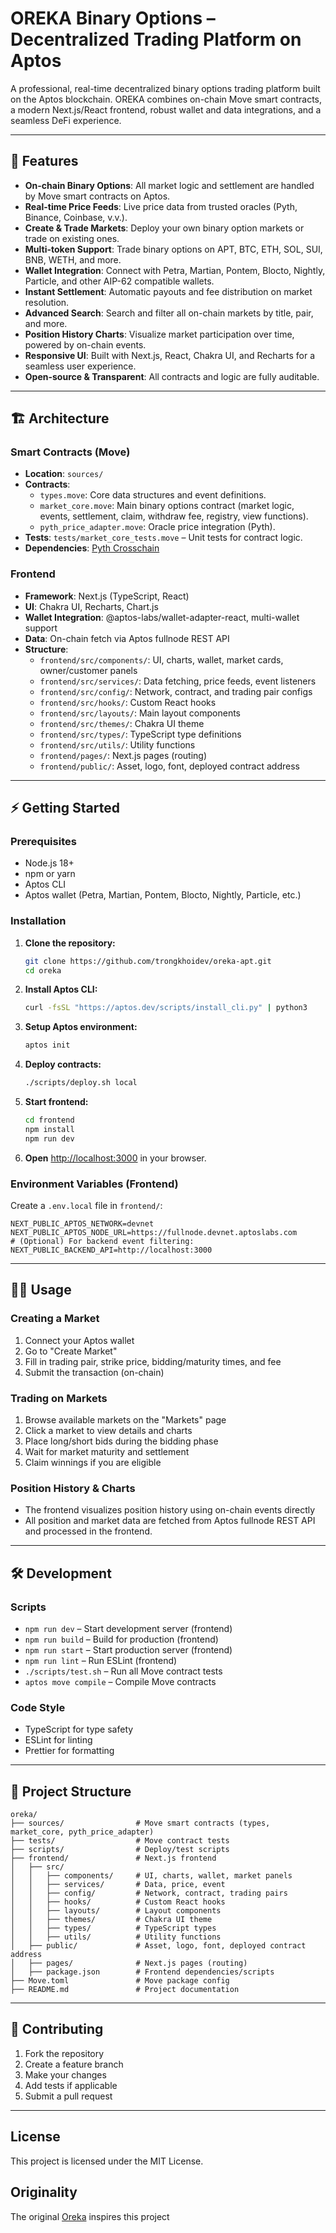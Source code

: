 # OREKA Binary Options – Decentralized Trading Platform on Aptos

A professional, real-time decentralized binary options trading platform built on the Aptos blockchain. OREKA combines on-chain Move smart contracts, a modern Next.js/React frontend, robust wallet and data integrations, and a seamless DeFi experience.

---

## 🚀 Features

- **On-chain Binary Options**: All market logic and settlement are handled by Move smart contracts on Aptos.
- **Real-time Price Feeds**: Live price data from trusted oracles (Pyth, Binance, Coinbase, v.v.).
- **Create & Trade Markets**: Deploy your own binary option markets or trade on existing ones.
- **Multi-token Support**: Trade binary options on APT, BTC, ETH, SOL, SUI, BNB, WETH, and more.
- **Wallet Integration**: Connect with Petra, Martian, Pontem, Blocto, Nightly, Particle, and other AIP-62 compatible wallets.
- **Instant Settlement**: Automatic payouts and fee distribution on market resolution.
- **Advanced Search**: Search and filter all on-chain markets by title, pair, and more.
- **Position History Charts**: Visualize market participation over time, powered by on-chain events.
- **Responsive UI**: Built with Next.js, React, Chakra UI, and Recharts for a seamless user experience.
- **Open-source & Transparent**: All contracts and logic are fully auditable.

---

## 🏗️ Architecture

### Smart Contracts (Move)
- **Location**: `sources/`
- **Contracts**:
  - `types.move`: Core data structures and event definitions.
  - `market_core.move`: Main binary options contract (market logic, events, settlement, claim, withdraw fee, registry, view functions).
  - `pyth_price_adapter.move`: Oracle price integration (Pyth).
- **Tests**: `tests/market_core_tests.move` – Unit tests for contract logic.
- **Dependencies**: [Pyth Crosschain](https://github.com/pyth-network/pyth-crosschain.git)

### Frontend
- **Framework**: Next.js (TypeScript, React)
- **UI**: Chakra UI, Recharts, Chart.js
- **Wallet Integration**: @aptos-labs/wallet-adapter-react, multi-wallet support
- **Data**: On-chain fetch via Aptos fullnode REST API
- **Structure**:
  - `frontend/src/components/`: UI, charts, wallet, market cards, owner/customer panels
  - `frontend/src/services/`: Data fetching, price feeds, event listeners
  - `frontend/src/config/`: Network, contract, and trading pair configs
  - `frontend/src/hooks/`: Custom React hooks
  - `frontend/src/layouts/`: Main layout components
  - `frontend/src/themes/`: Chakra UI theme
  - `frontend/src/types/`: TypeScript type definitions
  - `frontend/src/utils/`: Utility functions
  - `frontend/pages/`: Next.js pages (routing)
  - `frontend/public/`: Asset, logo, font, deployed contract address

---

## ⚡ Getting Started

### Prerequisites
- Node.js 18+
- npm or yarn
- Aptos CLI
- Aptos wallet (Petra, Martian, Pontem, Blocto, Nightly, Particle, etc.)

### Installation

1. **Clone the repository:**
   ```bash
   git clone https://github.com/trongkhoidev/oreka-apt.git
   cd oreka
   ```
2. **Install Aptos CLI:**
   ```bash
   curl -fsSL "https://aptos.dev/scripts/install_cli.py" | python3
   ```
3. **Setup Aptos environment:**
   ```bash
   aptos init
   ```
4. **Deploy contracts:**
   ```bash
   ./scripts/deploy.sh local
   ```
5. **Start frontend:**
   ```bash
   cd frontend
   npm install
   npm run dev
   ```
6. **Open** [http://localhost:3000](http://localhost:3000) in your browser.

### Environment Variables (Frontend)
Create a `.env.local` file in `frontend/`:
```env
NEXT_PUBLIC_APTOS_NETWORK=devnet
NEXT_PUBLIC_APTOS_NODE_URL=https://fullnode.devnet.aptoslabs.com
# (Optional) For backend event filtering:
NEXT_PUBLIC_BACKEND_API=http://localhost:3000
```

---

## 🧑‍💻 Usage

### Creating a Market
1. Connect your Aptos wallet
2. Go to "Create Market"
3. Fill in trading pair, strike price, bidding/maturity times, and fee
4. Submit the transaction (on-chain)

### Trading on Markets
1. Browse available markets on the "Markets" page
2. Click a market to view details and charts
3. Place long/short bids during the bidding phase
4. Wait for market maturity and settlement
5. Claim winnings if you are eligible

### Position History & Charts
- The frontend visualizes position history using on-chain events directly
- All position and market data are fetched from Aptos fullnode REST API and processed in the frontend.

---

## 🛠️ Development

### Scripts
- `npm run dev` – Start development server (frontend)
- `npm run build` – Build for production (frontend)
- `npm run start` – Start production server (frontend)
- `npm run lint` – Run ESLint (frontend)
- `./scripts/test.sh` – Run all Move contract tests
- `aptos move compile` – Compile Move contracts

### Code Style
- TypeScript for type safety
- ESLint for linting
- Prettier for formatting

---

## 📂 Project Structure

```
oreka/
├── sources/                # Move smart contracts (types, market_core, pyth_price_adapter)
├── tests/                  # Move contract tests
├── scripts/                # Deploy/test scripts
├── frontend/               # Next.js frontend
│   ├── src/
│   │   ├── components/     # UI, charts, wallet, market panels
│   │   ├── services/       # Data, price, event
│   │   ├── config/         # Network, contract, trading pairs
│   │   ├── hooks/          # Custom React hooks
│   │   ├── layouts/        # Layout components
│   │   ├── themes/         # Chakra UI theme
│   │   ├── types/          # TypeScript types
│   │   ├── utils/          # Utility functions
│   ├── public/             # Asset, logo, font, deployed contract address
│   ├── pages/              # Next.js pages (routing)
│   ├── package.json        # Frontend dependencies/scripts
├── Move.toml               # Move package config
├── README.md               # Project documentation
```

---

## 🤝 Contributing

1. Fork the repository
2. Create a feature branch
3. Make your changes
4. Add tests if applicable
5. Submit a pull request

---

## License
This project is licensed under the MIT License.

## Originality
The original [Oreka](https://github.com/mangekyou-labs/oreka) inspires this project

